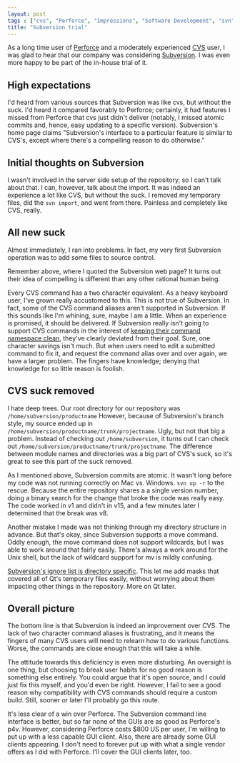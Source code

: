 ```yaml
---
layout: post
tags : ["cvs", "Perforce", "Impressions", "Software Development", "svn"]
title: "Subversion trial"
---
```

As a long time user of [Perforce][1] and a moderately experienced [CVS][2] user, I was glad to hear that our company was considering [Subversion][3]. I was even more happy to be part of the in-house trial of it.

[1]: http://www.perforce.com
[2]: http://www.nongnu.org/cvs/
[3]: http://subversion.tigris.org/

## High expectations ##

I'd heard from various sources that Subversion was like cvs, but without the suck. I'd heard it compared favorably to Perforce; certainly, it had features I missed from Perforce that cvs just didn't deliver (notably, I missed atomic commits and, hence, easy updating to a specific version). Subversion's home page claims "Subversion's interface to a particular feature is similar to CVS's, except where there's a compelling reason to do otherwise."

## Initial thoughts on Subversion ##

I wasn't involved in the server side setup of the repository, so I can't talk about that. I can, however, talk about the import. It was indeed an experience a lot like CVS, but without the suck. I removed my temporary files, did the `svn import`, and went from there. Painless and completely like CVS, really.

## All new suck ##

Almost immediately, I ran into problems. In fact, my very first Subversion operation was to add some files to source control.

Remember above, where I quoted the Subversion web page? It turns out their idea of compelling is different than any other rational human being.

Every CVS command has a two character equivalent. As a heavy keyboard user, I've grown really accustomed to this. This is not true of Subversion. In fact, some of the CVS command aliases aren't supported in Subversion. If this sounds like I'm whining, sure, maybe I am a little. When an experience is promised, it should be delivered. If Subversion really isn't going to support CVS commands in the interest of [keeping their command namespace clean][4], they've clearly deviated from their goal. Sure, one character savings isn't much. But when users need to edit a submitted command to fix it, and request the command alias over and over again, we have a larger problem. The fingers have knowledge; denying that knowledge for so little reason is foolish.

[4]: http://svn.haxx.se/dev/archive-2006-10/0095.shtml

## CVS suck removed ##

I hate deep trees. Our root directory for our repository was `/home/subversion/productname` However, because of Subversion's branch style, my source ended up in `/home/subversion/productname/trunk/projectname`. Ugly, but not that big a problem. Instead of checking out `/home/subversion`, it turns out I can check out `/home/subversion/productname/trunk/projectname`. The difference between module names and directories was a big part of CVS's suck, so it's great to see this part of the suck removed.

As I mentioned above, Subversion commits are atomic. It wasn't long before my code was not running correctly on Mac vs. Windows. `svn up -r` to the rescue. Because the entire repository shares a a single version number, doing a binary search for the change that broke the code was really easy. The code worked in v1 and didn't in v15, and a few minutes later I determined that the break was v8.

Another mistake I made was not thinking through my directory structure in advance. But that's okay, since Subversion supports a move command. Oddly enough, the move command does not support wildcards, but I was able to work around that fairly easily. There's always a work around for the Unix shell, but the lack of wildcard support for mv is mildly confusing.

[Subversion's ignore list is directory specific][ignore]. This let me add masks that covered all of Qt's temporary files easily, without worrying about them impacting other things in the repository. More on Qt later.

[ignore]: http://svnbook.red-bean.com/en/1.1/ch07s02.html#svn-ch-7-sect-2.3.3

## Overall picture ##

The bottom line is that Subversion is indeed an improvement over CVS. The lack of two character command aliases is frustrating, and it means the fingers of many CVS users will need to relearn how to do various functions. Worse, the commands are close enough that this will take a while.

The attitude towards this deficiency is even more disturbing. An oversight is one thing, but choosing to break user habits for no good reason is something else entirely. You could argue that it's open source, and I could just fix this myself, and you'd even be right. However, I fail to see a good reason why compatibility with CVS commands should require a custom build. Still, sooner or later I'll probably go this route.

It's less clear of a win over Perforce. The Subversion command line interface is better, but so far none of the GUIs are as good as Perforce's p4v. However, considering Perforce costs $800 US per user, I'm willing to put up with a less capable GUI client. Also, there are already some GUI clients appearing. I don't need to forever put up with what a single vendor offers as I did with Perforce. I'll cover the GUI clients later, too.